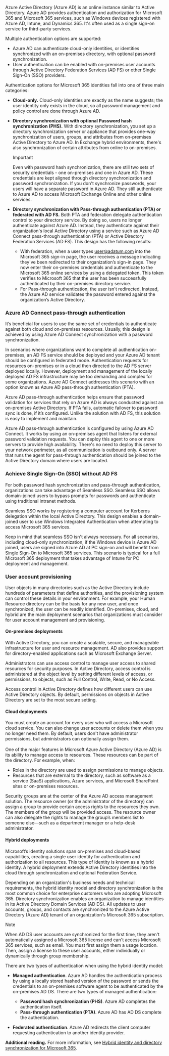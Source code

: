 Azure Active Directory (Azure AD) is an online instance similar to Active Directory. Azure AD provides authentication and authorization for Microsoft 365 and Microsoft 365 services, such as Windows devices registered with Azure AD, Intune, and Dynamics 365. It's often used as a single sign-on service for third-party services.

Multiple authentication options are supported:

 -  Azure AD can authenticate cloud-only identities, or identities synchronized with an on-premises directory, with optional password synchronization.
 -  User authentication can be enabled with on-premises user accounts through Active Directory Federation Services (AD FS) or other Single Sign-On (SSO) providers.

Authentication options for Microsoft 365 identities fall into one of three main categories:

 -  **Cloud-only.** Cloud-only identities are exactly as the name suggests; the user identity only exists in the cloud, so all password management and policy control are done through Azure AD.
 -  **Directory synchronization with optional Password hash synchronization (PHS).** With directory synchronization, you set up a directory synchronization server or appliance that provides one-way synchronization of users, groups, and attributes from on-premises Active Directory to Azure AD. In Exchange hybrid environments, there's also synchronization of certain attributes from online to on-premises.

    > [!IMPORTANT]
    > Even with password hash synchronization, there are still two sets of security credentials - one on-premises and one in Azure AD. These credentials are kept aligned through directory synchronization and password synchronization. If you don't synchronize passwords, your users will have a separate password in Azure AD. They still authenticate to Azure AD to access Microsoft Exchange Online and other online services.

 -  **Directory synchronization with Pass-through authentication (PTA) or federated with AD FS.** Both PTA and federation delegate authentication control to your directory service. By doing so, users no longer authenticate against Azure AD. Instead, they authenticate against their organization's local Active Directory using a service such as Azure AD Connect pass-through authentication (PTA) or Active Directory Federation Services (AD FS). This design has the following results:
    
     -  With federation, when a user types user@adatum.com into the Microsoft 365 sign-in page, the user receives a message indicating they've been redirected to their organization’s sign-in page. They now enter their on-premises credentials and authenticate to the Microsoft 365 online services by using a delegated token. This token verifies to Microsoft 365 that the user has been successfully authenticated by their on-premises directory service.
     -  For Pass-through authentication, the user isn't redirected. Instead, the Azure AD service validates the password entered against the organization’s Active Directory.

### Azure AD Connect pass-through authentication

It’s beneficial for users to use the same set of credentials to authenticate against both cloud and on-premises resources. Usually, this design is achieved by using Azure AD Connect synchronization with a password synchronization.

In scenarios where organizations want to complete all authentication on-premises, an AD FS service should be deployed and your Azure AD tenant should be configured in federated mode. Authentication requests for resources on-premises or in a cloud then directed to the AD FS server deployed locally. However, deployment and management of the locally deployed AD FS infrastructure may be too demanding and complex for some organizations. Azure AD Connect addresses this scenario with an option known as Azure AD pass-through authentication (PTA).

Azure AD pass-through authentication helps ensure that password validation for services that rely on Azure AD is always conducted against an on-premises Active Directory. If PTA fails, automatic failover to password sync is done, if it’s configured. Unlike the solution with AD FS, this solution is easy to implement and maintain.

Azure AD pass-through authentication is configured by using Azure AD Connect. It works by using an on-premises agent that listens for external password validation requests. You can deploy this agent to one or more servers to provide high availability. There's no need to deploy this server to your network perimeter, as all communication is outbound only. A server that runs the agent for pass-through authentication should be joined to the Active Directory domain where users are located.

### Achieve Single Sign-On (SSO) without AD FS

For both password hash synchronization and pass-through authentication, organizations can take advantage of Seamless SSO. Seamless SSO allows domain-joined users to bypass prompts for passwords and authenticate using traditional intranet methods.

Seamless SSO works by registering a computer account for Kerberos delegation within the local Active Directory. This design enables a domain-joined user to use Windows Integrated Authentication when attempting to access Microsoft 365 services.

Keep in mind that seamless SSO isn't always necessary. For all scenarios, including cloud-only synchronization, if the Windows device is Azure AD joined, users are signed into Azure AD at PC sign-on and will benefit from Single Sign-On to Microsoft 365 services. This scenario is typical for a full Microsoft 365 deployment that takes advantage of Intune for PC deployment and management.

### User account provisioning

User objects in many directories such as the Active Directory include hundreds of parameters that define authorities, and the provisioning system can control these details in your environment. For example, your Human Resource directory can be the basis for any new user, and once synchronized, the user can be readily identified. On-premises, cloud, and hybrid are the main deployment scenarios that organizations must consider for user account management and provisioning.

#### On-premises deployments

With Active Directory, you can create a scalable, secure, and manageable infrastructure for user and resource management. AD also provides support for directory-enabled applications such as Microsoft Exchange Server.

Administrators can use access control to manage user access to shared resources for security purposes. In Active Directory, access control is administered at the object level by setting different levels of access, or permissions, to objects, such as Full Control, Write, Read, or No Access.

Access control in Active Directory defines how different users can use Active Directory objects. By default, permissions on objects in Active Directory are set to the most secure setting.

#### Cloud deployments

You must create an account for every user who will access a Microsoft cloud service. You can also change user accounts or delete them when you no longer need them. By default, users don't have administrator permissions, but administrators can optionally assign them.<br><br>One of the major features in Microsoft Azure Active Directory (Azure AD) is its ability to manage access to resources. These resources can be part of the directory. For example, when:

 -  Roles in the directory are used to assign permissions to manage objects.
 -  Resources that are external to the directory, such as software as a service (SaaS) applications, Azure services, and Microsoft SharePoint sites or on-premises resources.

Security groups are at the center of the Azure AD access management solution. The resource owner (or the administrator of the directory) can assign a group to provide certain access rights to the resources they own. The members of the group will be provided access. The resource owner can also delegate the rights to manage the group’s members list to someone else—such as a department manager or a help-desk administrator.

#### Hybrid deployments

Microsoft’s identity solutions span on-premises and cloud-based capabilities, creating a single user identity for authentication and authorization to all resources. This type of identity is known as a hybrid identity. A hybrid deployment extends Active Directory identities into the cloud through synchronization and optional Federation Service.

Depending on an organization's business needs and technical requirements, the hybrid identity model and directory synchronization is the most common choice for enterprise customers who are adopting Microsoft 365. Directory synchronization enables an organization to manage identities in its Active Directory Domain Services (AD DS). All updates to user accounts, groups, and contacts are synchronized to the Azure Active Directory (Azure AD) tenant of an organization's Microsoft 365 subscription.

> [!NOTE]
> When AD DS user accounts are synchronized for the first time, they aren't automatically assigned a Microsoft 365 license and can't access Microsoft 365 services, such as email. You must first assign them a usage location. Then, assign a license to these user accounts, either individually or dynamically through group membership.

There are two types of authentication when using the hybrid identity model:

 -  **Managed authentication**. Azure AD handles the authentication process by using a locally stored hashed version of the password or sends the credentials to an on-premises software agent to be authenticated by the on-premises AD DS. There are two types of managed authentication:<br>
    
     -  **Password hash synchronization (PHS)**. Azure AD completes the authentication itself.<br>
     -  **Pass-through authentication (PTA)**. Azure AD has AD DS complete the authentication.<br>
 -  **Federated authentication**. Azure AD redirects the client computer requesting authentication to another identity provider.<br>

**Additional reading.** For more information, see [Hybrid identity and directory synchronization for Microsoft 365](/microsoft-365/enterprise/plan-for-directory-synchronization?azure-portal=true).<br>
